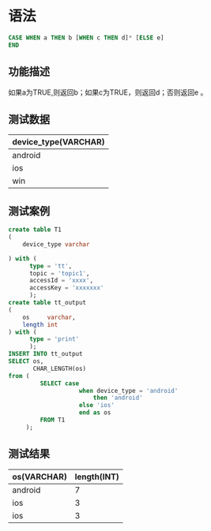 # 语法

```sql
CASE WHEN a THEN b [WHEN c THEN d]* [ELSE e]
END
```

## 功能描述

如果a为TRUE,则返回b；如果c为TRUE，则返回d；否则返回e 。

## 测试数据

| device_type(VARCHAR) |
| --- |
| android |
| ios |
| win |

## 测试案例

```sql
create table T1
(
    device_type varchar

) with (
      type = 'tt',
      topic = 'topic1',
      accessId = 'xxxx',
      accessKey = 'xxxxxxx'
      );
create table tt_output
(
    os     varchar,
    length int
) with (
      type = 'print'
      );
INSERT INTO tt_output
SELECT os,
       CHAR_LENGTH(os)
from (
         SELECT case
                    when device_type = 'android'
                        then 'android'
                    else 'ios'
                    end as os
         FROM T1
     );
```

## 测试结果

| os(VARCHAR) | length(INT) |
| --- | --- |
| android | 7 |
| ios | 3 |
| ios | 3 |


